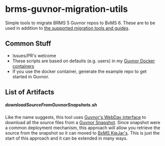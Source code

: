 # brms-guvnor-migration-utils
Simple tools to migrate BRMS 5 Guvnor repos to BxMS 6. These are to be used in addition to [the supported migration tools and guides](https://access.redhat.com/documentation/en-US/Red_Hat_JBoss_BPM_Suite/6.2/html/Migration_Guide/index.html).

## Common Stuff

- Issues/PR's welcome
- These scripts are based on defaults (e.g. users) in my [Guvnor Docker containers](https://hub.docker.com/r/sherl0cks/brms-guvnor/)
- If you use the docker container, generate the example repo to get started in Guvnor.

## List of Artifacts

##### downloadSourceFromGuvnorSnapshots.sh
Like the name suggests, this tool uses [Guvnor's WebDav interface](http://docs.jboss.org/drools/release/5.4.0.Final/drools-guvnor-docs/html/ch09.html#d0e3750) to download all the source files from a [Guvnor Snapshot](http://docs.jboss.org/drools/release/5.4.0.Final/drools-guvnor-docs/html/ch07.html#d0e2774). Since snapshot were a common deployment mechanism, this approach will allow you retrieve the source from the snapshot so it can moved to [BxMS KieJar's](https://access.redhat.com/documentation/en-US/Red_Hat_JBoss_BPM_Suite/6.2/html/Development_Guide/chap-KIE_API.html). This is just the start of this approach and it can be extended in many ways.

